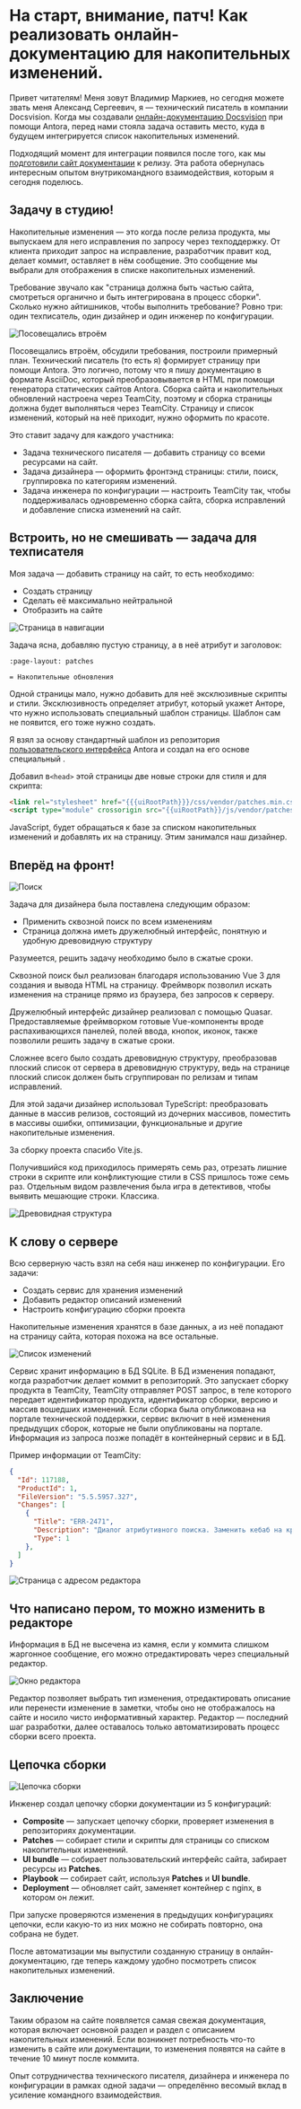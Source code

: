 # На старт, внимание, патч! Как реализовать онлайн-документацию для накопительных изменений.

Привет читателям! Меня зовут Владимир Маркиев, но сегодня можете звать меня Александ Сергеевич, я — технический писатель в компании Docsvision. Когда мы создавали [онлайн-документацию Docsvision](https://habr.com/ru/post/592477/) при помощи Antora, перед нами стояла задача оставить место, куда в будущем интегрируется список накопительных изменений.

Подходящий момент для интеграции появился после того, как мы [подготовили сайт документации](https://habr.com/ru/company/docsvision/blog/693832/) к релизу. Эта работа обернулась интересным опытом внутрикомандного взаимодействия, которым я сегодня поделюсь.

## Задачу в студию!

Накопительные изменения — это когда после релиза продукта, мы выпускаем для него исправления по запросу через техподдержку. От клиента приходит запрос на исправление, разработчик правит код, делает коммит, оставляет в нём сообщение. Это сообщение мы выбрали для отображения в списке накопительных изменений.

Требование звучало как "страница должна быть частью сайта, смотреться органично и быть интегрирована в процесс сборки". Сколько нужно айтишников, чтобы выполнить требование? Ровно три: один техписатель, один дизайнер и один инженер по конфигурации.

![Посовещались втроём](img/task.jpg)

Посовещались втроём, обсудили требования, построили примерный план. Технический писатель (то есть я) формирует страницу при помощи Antora. Это логично, потому что я пишу документацию в формате AsciiDoc, который преобразовывается в HTML при помощи генератора статических сайтов Antora. Сборка сайта и накопительных обновлений настроена через TeamCity, поэтому и сборка страницы должна будет выполняться через TeamCity. Страницу и список изменений, который на неё приходит, нужно оформить по красоте.

Это ставит задачу для каждого участника:

- Задача технического писателя — добавить страницу со всеми ресурсами на сайт.
- Задача дизайнера — оформить фронтэнд страницы: стили, поиск, группировка по категориям изменений.
- Задача инженера по конфигурации — настроить TeamCity так, чтобы поддерживалась одновременно сборка сайта, сборка исправлений и добавление списка изменений на сайт.

## Встроить, но не смешивать — задача для техписателя

Моя задача — добавить страницу на сайт, то есть необходимо:

- Создать страницу
- Сделать её максимально нейтральной
- Отобразить на сайте

![Страница в навигации](img/page-in-nav.png)

Задача ясна, добавляю пустую страницу, а в неё атрибут и заголовок:

```asciidoc
:page-layout: patches

= Накопительные обновления
```

Одной страницы мало, нужно добавить для неё эксклюзивные скрипты и стили. Эксклюзивность определяет атрибут, который укажет Анторе, что нужно использовать специальный шаблон страницы. Шаблон сам не появится, его тоже нужно создать.

Я взял за основу стандартный шаблон из репозитория [пользовательского интерфейса](https://github.com/Docsvision/antora-ui-default) Antora и создал на его основе специальный .

Добавил в`<head>` этой страницы две новые строки для стиля и для скрипта:

```html
<link rel="stylesheet" href="{{{uiRootPath}}}/css/vendor/patches.min.css">
<script type="module" crossorigin src="{{uiRootPath}}/js/vendor/patches.min.js"></script>
```

JavaScript, будет обращаться к базе за списком накопительных изменений и добавлять их на страницу. Этим занимался наш дизайнер.

## Вперёд на фронт!

![Поиск](img/search.png)

Задача для дизайнера была поставлена следующим образом:

- Применить сквозной поиск по всем изменениям
- Страница должна иметь дружелюбный интерфейс, понятную и удобную древовидную структуру

Разумеется, решить задачу необходимо было в сжатые сроки. 

Сквозной поиск был реализован благодаря использованию Vue 3 для создания и вывода HTML на страницу. Фреймворк позволил искать изменения на странице прямо из браузера, без запросов к серверу.

Дружелюбный интерфейс дизайнер реализовал с помощью Quasar. Предоставляемые фреймворком готовые Vue-компоненты вроде распахивающихся панелей, полей ввода, кнопок, иконок, также позволили решить задачу в сжатые сроки.

Сложнее всего было создать древовидную структуру, преобразовав плоский список от сервера в древовидную структуру, ведь на странице плоский список должен быть сгруппирован по релизам и типам исправлений.

Для этой задачи дизайнер использовал TypeScript: преобразовать данные в массив релизов, состоящий из дочерних массивов, поместить в массивы ошибки, оптимизации, функциональные и другие накопительные изменения.

За сборку проекта спасибо Vite.js.

Получившийся код приходилось примерять семь раз, отрезать лишние строки в скрипте или конфликтующие стили в CSS пришлось тоже семь раз. Отдельным видом развлечения была игра в детективов, чтобы выявить мешающие строки. Классика.

![Древовидная структура](img/page.png)

## К слову о сервере

Всю серверную часть взял на себя наш инженер по конфигурации. Его задачи:

- Создать сервис для хранения изменений
- Добавить редактор описаний изменений
- Настроить конфигурацию сборки проекта 

Накопительные изменения хранятся в базе данных, а из неё попадают на страницу сайта, которая похожа на все остальные.

![Список изменений](img/changes.png)

Сервис хранит информацию в БД SQLite. В БД изменения попадают, когда разработчик делает коммит в репозиторий. Это запускает сборку продукта в TeamCity, TeamCity отправляет POST запрос, в теле которого передает идентификатор продукта, идентификатор сборки, версию и массив вошедших изменений. Если сборка была опубликована на портале технической поддержки, сервис включит в неё изменения предыдущих сборок, которые не были опубликованы на портале. Информация из запроса позже попадёт в контейнерный сервис и в БД.

Пример информации от TeamCity:

```json
{
  "Id": 117188,
  "ProductId": 1,
  "FileVersion": "5.5.5957.327",
  "Changes": [
    {
      "Title": "ERR-2471",
      "Description": "Диалог атрибутивного поиска. Заменить кебаб на крестик",
      "Type": 1
    },
  ]
}
```

![Страница с адресом редактора](img/service-url.png)

[//]: # (Не всегда получается что-то исправить с первого раза, в истории изменений один и тот же номер YouTrack может встречаться несколько раз и входить в разные сборки. Когда TeamCity делает POST запрос, происходит проверка, не было ли это исправлено в предыдущих сборках этого продукта. Если было, у предыдущих записей меняется тип на Заметка &#40;0&#41;, а Исправление &#40;1&#41; остаётся только у последнего.)

## Что написано пером, то можно изменить в редакторе

Информация в БД не высечена из камня, если у коммита слишком жаргонное сообщение, его можно отредактировать через специальный редактор.

![Окно редактора](img/editor.png)

Редактор позволяет выбрать тип изменения, отредактировать описание или перенести изменение в заметки, чтобы оно не отображалось на сайте и носило чисто информативный характер. Редактор — последний шаг разработки, далее оставалось только автоматизировать процесс сборки всего проекта.

## Цепочка сборки

![Цепочка сборки](img/chain.png)

Инженер создал цепочку сборки документации из 5 конфигураций:

- **Composite** — запускает цепочку сборки, проверяет изменения в репозиториях документации.
- **Patches** — собирает стили и скрипты для страницы со списком накопительных изменений.
- **UI bundle** — собирает пользовательский интерфейс сайта, забирает ресурсы из **Patches**.
- **Playbook** — собирает сайт, используя **Patches** и **UI bundle**.
- **Deployment** — обновляет сайт, заменяет контейнер с nginx, в котором он лежит.

При запуске проверяются изменения в предыдущих конфигурациях цепочки, если какую-то из них можно не собирать повторно, она собрана не будет.

После автоматизации мы выпустили созданную страницу в онлайн-документацию, где теперь каждому удобно посмотреть список накопительных изменений.

## Заключение

Таким образом на сайте появляется самая свежая документация, которая включает основной раздел и раздел с описанием накопительных изменений. Если возникнет потребность что-то изменить в сайте или документации, то изменения появятся на сайте в течение 10 минут после коммита.

Опыт сотрудничества технического писателя, дизайнера и инженера по конфигурации в рамках одной задачи — определённо весомый вклад в усиление командного взаимодействия.
